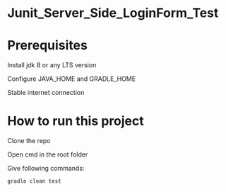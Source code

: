 # Junit_Server_Side_LoginForm_Test

# Prerequisites

Install jdk 8 or any LTS version

Configure JAVA_HOME and GRADLE_HOME

Stable internet connection

# How to run this project

Clone the repo

Open cmd in the root folder

Give following commands:

    gradle clean test
